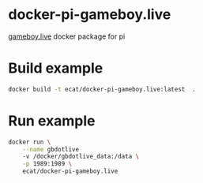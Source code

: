 # docker-pi-gameboy.live
[gameboy.live](https://github.com/HFO4/gameboy.live) docker package for pi

# Build example

```bash
docker build -t ecat/docker-pi-gameboy.live:latest  .
```

# Run example

```bash
docker run \
	--name gbdotlive
	-v /docker/gbdotlive_data:/data \
	-p 1989:1989 \
	ecat/docker-pi-gameboy.live
```
